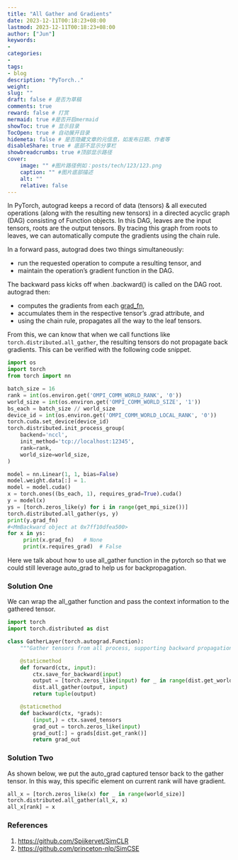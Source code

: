 ```yaml
---
title: "All Gather and Gradients"
date: 2023-12-11T00:18:23+08:00
lastmod: 2023-12-11T00:18:23+08:00
author: ["Jun"]
keywords: 
- 
categories: 
- 
tags: 
- blog
description: "PyTorch.."
weight:
slug: ""
draft: false # 是否为草稿
comments: true
reward: false # 打赏
mermaid: true #是否开启mermaid
showToc: true # 显示目录
TocOpen: true # 自动展开目录
hidemeta: false # 是否隐藏文章的元信息，如发布日期、作者等
disableShare: true # 底部不显示分享栏
showbreadcrumbs: true #顶部显示路径
cover:
    image: "" #图片路径例如：posts/tech/123/123.png
    caption: "" #图片底部描述
    alt: ""
    relative: false
---
```

In PyTorch, autograd keeps a record of data (tensors) & all executed operations (along with the resulting new tensors) in a directed acyclic graph (DAG) consisting of Function objects. In this DAG, leaves are the input tensors, roots are the output tensors. By tracing this graph from roots to leaves, we can automatically compute the gradients using the chain rule.
<p></p>
In a forward pass, autograd does two things simultaneously:

- run the requested operation to compute a resulting tensor, and
- maintain the operation’s gradient function in the DAG.
<!--   # to block the following text block to generate p tag and creating extra space with listing items.  -->
<p></p>
The backward pass kicks off when .backward() is called on the DAG root. autograd then:

- computes the gradients from each [grad_fn](https://amsword.medium.com/understanding-pytorchs-autograd-with-grad-fn-and-next-functions-b2c4836daa00),
- accumulates them in the respective tensor’s .grad attribute, and
- using the chain rule, propagates all the way to the leaf tensors.

From this, we can know that when we call functions like ` torch.distributed.all_gather`, the resulting tensors do not propagate back gradients. This can be verified with the following code snippet. 

```python
import os
import torch
from torch import nn

batch_size = 16
rank = int(os.environ.get('OMPI_COMM_WORLD_RANK', '0'))
world_size = int(os.environ.get('OMPI_COMM_WORLD_SIZE', '1'))
bs_each = batch_size // world_size
device_id = int(os.environ.get('OMPI_COMM_WORLD_LOCAL_RANK', '0'))
torch.cuda.set_device(device_id)
torch.distributed.init_process_group(
    backend='nccl',
    init_method='tcp://localhost:12345',
    rank=rank,
    world_size=world_size,
)

model = nn.Linear(1, 1, bias=False)
model.weight.data[:] = 1.
model = model.cuda()
x = torch.ones((bs_each, 1), requires_grad=True).cuda()
y = model(x)
ys = [torch.zeros_like(y) for i in range(get_mpi_size())]
torch.distributed.all_gather(ys, y)
print(y.grad_fn)
#<MmBackward object at 0x7ff10dfea500>
for x in ys:
     print(x.grad_fn)   # None
     print(x.requires_grad)  # False
```

Here we talk about how to use all_gather function in the pytorch so that we could still leverage auto_grad to help us for backpropagation. 

### Solution One
We can wrap the all_gather function and pass the context information to the gathered tensor.
```python
import torch
import torch.distributed as dist

class GatherLayer(torch.autograd.Function):
    """Gather tensors from all process, supporting backward propagation."""

    @staticmethod
    def forward(ctx, input):
        ctx.save_for_backward(input)
        output = [torch.zeros_like(input) for _ in range(dist.get_world_size())]
        dist.all_gather(output, input)
        return tuple(output)

    @staticmethod
    def backward(ctx, *grads):
        (input,) = ctx.saved_tensors
        grad_out = torch.zeros_like(input)
        grad_out[:] = grads[dist.get_rank()]
        return grad_out
```

### Solution Two
As shown below, we put the auto_grad captured tensor back to the gather tensor. In this way, this specific element on current rank will have gradient. 
```python
all_x = [torch.zeros_like(x) for _ in range(world_size)]
torch.distributed.all_gather(all_x, x)
all_x[rank] = x
```
### References
<!-- 1. https://amsword.medium.com/gradient-backpropagation-with-torch-distributed-all-gather-9f3941a381f8 -->
1. https://github.com/Spijkervet/SimCLR
2. https://github.com/princeton-nlp/SimCSE
